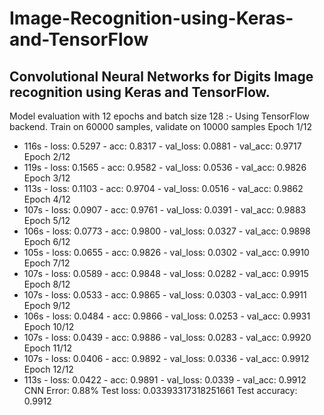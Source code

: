 # Image-Recognition-using-Keras-and-TensorFlow
Convolutional Neural Networks for Digits Image recognition using Keras and TensorFlow.
------------------------------------------------------------------------------------------

Model evaluation with 12 epochs and batch size 128 :-
Using TensorFlow backend.
Train on 60000 samples, validate on 10000 samples
Epoch 1/12
 - 116s - loss: 0.5297 - acc: 0.8317 - val_loss: 0.0881 - val_acc: 0.9717
Epoch 2/12
 - 119s - loss: 0.1565 - acc: 0.9582 - val_loss: 0.0536 - val_acc: 0.9826
Epoch 3/12
 - 113s - loss: 0.1103 - acc: 0.9704 - val_loss: 0.0516 - val_acc: 0.9862
Epoch 4/12
 - 107s - loss: 0.0907 - acc: 0.9761 - val_loss: 0.0391 - val_acc: 0.9883
Epoch 5/12
 - 106s - loss: 0.0773 - acc: 0.9800 - val_loss: 0.0327 - val_acc: 0.9898
Epoch 6/12
 - 105s - loss: 0.0655 - acc: 0.9826 - val_loss: 0.0302 - val_acc: 0.9910
Epoch 7/12
 - 107s - loss: 0.0589 - acc: 0.9848 - val_loss: 0.0282 - val_acc: 0.9915
Epoch 8/12
 - 107s - loss: 0.0533 - acc: 0.9865 - val_loss: 0.0303 - val_acc: 0.9911
Epoch 9/12
 - 106s - loss: 0.0484 - acc: 0.9866 - val_loss: 0.0253 - val_acc: 0.9931
Epoch 10/12
 - 107s - loss: 0.0439 - acc: 0.9886 - val_loss: 0.0283 - val_acc: 0.9920
Epoch 11/12
 - 107s - loss: 0.0406 - acc: 0.9892 - val_loss: 0.0336 - val_acc: 0.9912
Epoch 12/12
 - 113s - loss: 0.0422 - acc: 0.9891 - val_loss: 0.0339 - val_acc: 0.9912
CNN Error: 0.88%
Test loss: 0.03393317318251661
Test accuracy: 0.9912
